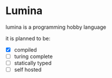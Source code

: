 # Lumina
lumina is a programming hobby language


it is planned to be:
* [x] compiled
* [ ] turing complete
* [ ] statically typed
* [ ] self hosted
